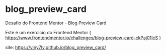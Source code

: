 # blog_preview_card
 Desafio do Frontend Mentor - Blog Preview Card

 Este é um exercício do Frontend Mentor ( https://www.frontendmentor.io/challenges/blog-preview-card-ckPaj01IcS )

 site: https://viny7lv.github.io/blog_preview_card/
